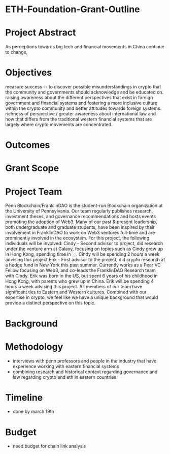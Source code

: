 # ETH-Foundation-Grant-Outline



# Project Abstract
As perceptions towards big tech and financial movements in China continue to change, 

# Objectives
measure success -- to discover possible misunderstandings in crypto that the community and governments should acknowledge and be educated on. raising awareness about the different perspectives that exist in foreign government and financial systems and fostering a more inclusive culture within the crypto community and better attitudes towards foreign systems. richness of perspective / greater awareness about international law and how that differs from the traditional western financial systems that are largely where crypto movements are concentrated. 


# Outcomes

# Grant Scope

# Project Team
Penn Blockchain/FranklinDAO is the student-run Blockchain organization at the University of Pennsylvania. Our team regularly publishes research, investment theses, and governance recommendations and hosts events promoting the adoption of Web3. Many of our past & present leadership, both undergraduate and graduate students, have been inspired by their involvement in FranklinDAO to work on Web3 ventures full-time and are prominently involved in the ecosystem.
For this project, the following individuals will be involved:
Cindy - Second advisor to project, did research under the venture arm at Galaxy, focusing on topics such as 
Cindy grew up in Hong Kong, spending time in __. Cindy will be spending 2 hours a week advising this project
Erik - First advisor to the project, did crypto research at a hedge fund in New York this past summer. Currently works as a Pear VC Fellow focusing on Web3, and co-leads the FranklinDAO Research team with Cindy. Erik was born in the US, but spent 6 years of his childhood in Hong Kong, with parents who grew up in China. Erik will be spending 4 hours a week advising this project. 
All members of our team have significant ties to Eastern and Western cultures. Combined with our expertise in crypto, we feel like we have a unique background that would provide a distinct perspective on this topic. 

# Background

# Methodology
- interviews with penn professors and people in the industry that have experience working with eastern financial systems
- combining research and historical context regarding governance and law regarding crypto and eth in eastern countries

# Timeline
- done by march 19th

# Budget
- need budget for chain link analysis
